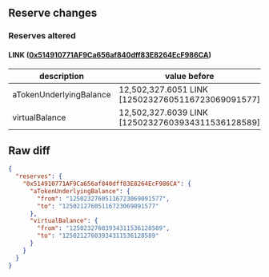 ## Reserve changes

### Reserves altered

#### LINK ([0x514910771AF9Ca656af840dff83E8264EcF986CA](https://etherscan.io/address/0x514910771AF9Ca656af840dff83E8264EcF986CA))

| description | value before | value after |
| --- | --- | --- |
| aTokenUnderlyingBalance | 12,502,327.6051 LINK [12502327605116723069091577] | 12,502,127.6051 LINK [12502127605116723069091577] |
| virtualBalance | 12,502,327.6039 LINK [12502327603934311536128589] | 12,502,127.6039 LINK [12502127603934311536128589] |


## Raw diff

```json
{
  "reserves": {
    "0x514910771AF9Ca656af840dff83E8264EcF986CA": {
      "aTokenUnderlyingBalance": {
        "from": "12502327605116723069091577",
        "to": "12502127605116723069091577"
      },
      "virtualBalance": {
        "from": "12502327603934311536128589",
        "to": "12502127603934311536128589"
      }
    }
  }
}
```